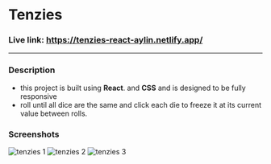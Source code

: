 # Tenzies

### Live link: https://tenzies-react-aylin.netlify.app/
-------------------------------------------------------
### Description 

* this project is built using **React**. and **CSS** and is designed to be fully responsive
* roll until all dice are the same and click each die to freeze it at its current value between rolls.

### Screenshots

![tenzies 1](https://user-images.githubusercontent.com/102012491/214041114-db346b3b-6cf3-4be7-9007-a9d437e9e85c.png)
![tenzies 2](https://user-images.githubusercontent.com/102012491/214041140-72cf6234-af88-4b95-b43c-e39023fea088.png)
![tenzies 3](https://user-images.githubusercontent.com/102012491/214041148-2a0974fe-c1b6-4f09-b116-fb3695c47fae.png)



